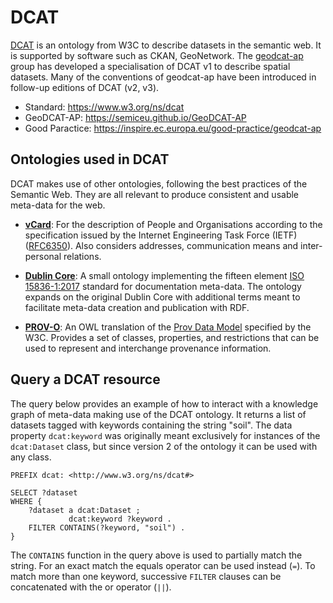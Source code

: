 # DCAT

[DCAT](https://www.w3.org/ns/dcat) is an ontology from W3C to describe datasets in the semantic web. It is supported by software such as CKAN, GeoNetwork.
The [geodcat-ap]() group has developed a specialisation of DCAT v1 to describe spatial datasets. Many of the conventions of geodcat-ap have
been introduced in follow-up editions of DCAT (v2, v3).   

- Standard: https://www.w3.org/ns/dcat
- GeoDCAT-AP: https://semiceu.github.io/GeoDCAT-AP
- Good Paractice: https://inspire.ec.europa.eu/good-practice/geodcat-ap

## Ontologies used in DCAT

DCAT makes use of other ontologies, following the best practices of the Semantic
Web. They are all relevant to produce consistent and usable meta-data for the
web.

- **[vCard](https://www.w3.org/TR/vcard-rdf/)**: For the description of People
  and Organisations according to the specification issued by the Internet
Engineering Task Force (IETF)
([RFC6350](https://www.rfc-editor.org/rfc/rfc6350)). Also considers addresses,
communication means and inter-personal relations.

- **[Dublin
  Core](https://www.dublincore.org/specifications/dublin-core/dcmi-terms/)**: A
small ontology implementing the fifteen element [ISO
15836-1:2017](https://www.iso.org/standard/71339.html) standard for
documentation meta-data. The ontology expands on the original Dublin Core with
additional terms meant to facilitate meta-data creation and publication with RDF.

- **[PROV-O](https://www.w3.org/TR/prov-o/)**: An OWL translation of the [Prov
  Data Model](http://www.w3.org/TR/2013/REC-prov-dm-20130430/) specified by the
W3C. Provides a set of classes, properties, and restrictions that can be used to
represent and interchange provenance information.

## Query a DCAT resource

The query below provides an example of how to interact with a knowledge graph
of meta-data making use of the DCAT ontology. It returns a list of datasets
tagged with keywords containing the string "soil". The data property
`dcat:keyword` was originally meant exclusively for instances of the
`dcat:Dataset` class, but since version 2 of the ontology it can be used with
any class. 

```sparql
PREFIX dcat: <http://www.w3.org/ns/dcat#>

SELECT ?dataset
WHERE {
    ?dataset a dcat:Dataset ;
             dcat:keyword ?keyword .
    FILTER CONTAINS(?keyword, "soil") .
}
```

The `CONTAINS` function in the query above is used to partially match the
string. For an exact match the equals operator can be used instead (`=`). To
match more than one keyword, successive `FILTER` clauses can be concatenated with
the or operator (`||`).
